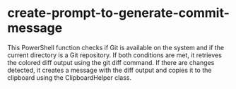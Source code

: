 # create-prompt-to-generate-commit-message
This PowerShell function checks if Git is available on the system and if the current directory is a Git repository. If both conditions are met, it retrieves the colored diff output using the git diff command. If there are changes detected, it creates a message with the diff output and copies it to the clipboard using the ClipboardHelper class.

